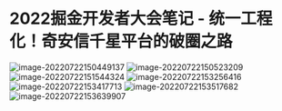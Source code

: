 <!--
 * @Desc: 
 * @Author: 曾茹菁
 * @Date: 2022-08-02 13:08:38
 * @LastEditors: 曾茹菁
 * @LastEditTime: 2022-08-26 14:12:52
-->
# 2022掘金开发者大会笔记 - 统一工程化！奇安信千星平台的破圈之路
![image-20220722150449137](http://assets.yomuki.com/md/image-20220722150449137.png)
![image-20220722150523209](http://assets.yomuki.com/md/image-20220722150523209.png)
![image-20220722151544324](http://assets.yomuki.com/md/image-20220722151544324.png)
![image-20220722153256416](http://assets.yomuki.com/md/image-20220722153256416.png)
![image-20220722153417713](http://assets.yomuki.com/md/image-20220722153417713.png)
![image-20220722153517682](http://assets.yomuki.com/md/image-20220722153517682.png)
![image-20220722153639907](http://assets.yomuki.com/md/image-20220722153639907.png)